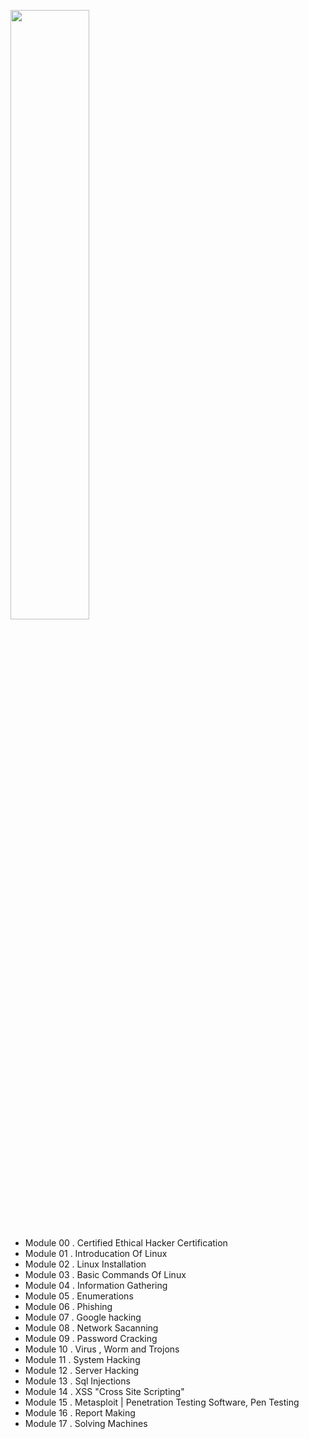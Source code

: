 [<img src="https://i.ytimg.com/vi/Hc79sDi3f0U/maxresdefault.jpg" width="50%">](https://www.youtube.com/watch?v=Hc79sDi3f0U "Now in Android: 55")

- Module 00 . Certified Ethical Hacker Certification
- Module 01 . Introducation Of Linux
- Module 02 . Linux Installation 
- Module 03 . Basic Commands Of Linux 
- Module 04 . Information Gathering
- Module 05 . Enumerations
- Module 06 . Phishing
- Module 07 . Google hacking
- Module 08 . Network Sacanning
- Module 09 . Password Cracking 
- Module 10 . Virus , Worm  and Trojons
- Module 11 . System Hacking 
- Module 12 . Server Hacking
- Module 13 . Sql Injections
- Module 14 . XSS "Cross Site Scripting"
- Module 15 . Metasploit | Penetration Testing Software, Pen Testing
- Module 16 . Report Making 
- Module 17 . Solving Machines 

